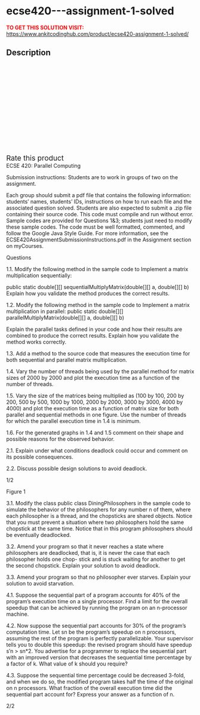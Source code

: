 # ecse420---assignment-1-solved



**<span style='color:red'>TO GET THIS SOLUTION VISIT:</span>** https://www.ankitcodinghub.com/product/ecse420-assignment-1-solved/

<h2>Description</h2>



<div class="kk-star-ratings kksr-auto kksr-align-center kksr-valign-top" data-payload="{&quot;align&quot;:&quot;center&quot;,&quot;id&quot;:&quot;131413&quot;,&quot;slug&quot;:&quot;default&quot;,&quot;valign&quot;:&quot;top&quot;,&quot;ignore&quot;:&quot;&quot;,&quot;reference&quot;:&quot;auto&quot;,&quot;class&quot;:&quot;&quot;,&quot;count&quot;:&quot;0&quot;,&quot;legendonly&quot;:&quot;&quot;,&quot;readonly&quot;:&quot;&quot;,&quot;score&quot;:&quot;0&quot;,&quot;starsonly&quot;:&quot;&quot;,&quot;best&quot;:&quot;5&quot;,&quot;gap&quot;:&quot;4&quot;,&quot;greet&quot;:&quot;Rate this product&quot;,&quot;legend&quot;:&quot;0\/5 - (0 votes)&quot;,&quot;size&quot;:&quot;24&quot;,&quot;title&quot;:&quot;ECSE420 - Assignment 1 Solved&quot;,&quot;width&quot;:&quot;0&quot;,&quot;_legend&quot;:&quot;{score}\/{best} - ({count} {votes})&quot;,&quot;font_factor&quot;:&quot;1.25&quot;}">
            
<div class="kksr-stars">
    
<div class="kksr-stars-inactive">
            <div class="kksr-star" data-star="1" style="padding-right: 4px">
            

<div class="kksr-icon" style="width: 24px; height: 24px;"></div>
        </div>
            <div class="kksr-star" data-star="2" style="padding-right: 4px">
            

<div class="kksr-icon" style="width: 24px; height: 24px;"></div>
        </div>
            <div class="kksr-star" data-star="3" style="padding-right: 4px">
            

<div class="kksr-icon" style="width: 24px; height: 24px;"></div>
        </div>
            <div class="kksr-star" data-star="4" style="padding-right: 4px">
            

<div class="kksr-icon" style="width: 24px; height: 24px;"></div>
        </div>
            <div class="kksr-star" data-star="5" style="padding-right: 4px">
            

<div class="kksr-icon" style="width: 24px; height: 24px;"></div>
        </div>
    </div>
    
<div class="kksr-stars-active" style="width: 0px;">
            <div class="kksr-star" style="padding-right: 4px">
            

<div class="kksr-icon" style="width: 24px; height: 24px;"></div>
        </div>
            <div class="kksr-star" style="padding-right: 4px">
            

<div class="kksr-icon" style="width: 24px; height: 24px;"></div>
        </div>
            <div class="kksr-star" style="padding-right: 4px">
            

<div class="kksr-icon" style="width: 24px; height: 24px;"></div>
        </div>
            <div class="kksr-star" style="padding-right: 4px">
            

<div class="kksr-icon" style="width: 24px; height: 24px;"></div>
        </div>
            <div class="kksr-star" style="padding-right: 4px">
            

<div class="kksr-icon" style="width: 24px; height: 24px;"></div>
        </div>
    </div>
</div>
                

<div class="kksr-legend" style="font-size: 19.2px;">
            <span class="kksr-muted">Rate this product</span>
    </div>
    </div>
ECSE 420: Parallel Computing

Submission instructions: Students are to work in groups of two on the assignment.

Each group should submit a pdf file that contains the following information: students’ names, students’ IDs, instructions on how to run each file and the associated question solved. Students are also expected to submit a .zip file containing their source code. This code must compile and run without error. Sample codes are provided for Questions 1&amp;3; students just need to modify these sample codes. The code must be well formatted, commented, and follow the Google Java Style Guide. For more information, see the ECSE420AssignmentSubmissionInstructions.pdf in the Assignment section on myCourses.

Questions

1.1. Modify the following method in the sample code to Implement a matrix multiplication sequentially:

public static double[][] sequentialMultiplyMatrix(double[][] a, double[][] b) Explain how you validate the method produces the correct results.

1.2. Modify the following method in the sample code to Implement a matrix multiplication in parallel: public static double[][] parallelMultiplyMatrix(double[][] a, double[][] b)

Explain the parallel tasks defined in your code and how their results are combined to produce the correct results. Explain how you validate the method works correctly.

1.3. Add a method to the source code that measures the execution time for both sequential and parallel matrix multiplication.

1.4. Vary the number of threads being used by the parallel method for matrix sizes of 2000 by 2000 and plot the execution time as a function of the number of threads.

1.5. Vary the size of the matrices being multiplied as (100 by 100, 200 by 200, 500 by 500, 1000 by 1000, 2000 by 2000, 3000 by 3000, 4000 by 4000) and plot the execution time as a function of matrix size for both parallel and sequential methods in one figure. Use the number of threads for which the parallel execution time in 1.4 is minimum.

1.6. For the generated graphs in 1.4 and 1.5 comment on their shape and possible reasons for the observed behavior.

2.1. Explain under what conditions deadlock could occur and comment on its possible consequences.

2.2. Discuss possible design solutions to avoid deadlock.

1/2

Figure 1

3.1. Modify the class public class DiningPhilosophers in the sample code to simulate the behavior of the philosophers for any number n of them, where each philosopher is a thread, and the chopsticks are shared objects. Notice that you must prevent a situation where two philosophers hold the same chopstick at the same time. Notice that in this program philosophers should be eventually deadlocked.

3.2. Amend your program so that it never reaches a state where philosophers are deadlocked, that is, it is never the case that each philosopher holds one chop- stick and is stuck waiting for another to get the second chopstick. Explain your solution to avoid deadlock.

3.3. Amend your program so that no philosopher ever starves. Explain your solution to avoid starvation.

4.1. Suppose the sequential part of a program accounts for 40% of the program’s execution time on a single processor. Find a limit for the overall speedup that can be achieved by running the program on an n-processor machine.

4.2. Now suppose the sequential part accounts for 30% of the program’s computation time. Let sn be the program’s speedup on n processors, assuming the rest of the program is perfectly parallelizable. Your supervisor tells you to double this speedup: the revised program should have speedup s′n &gt; sn*2. You advertise for a programmer to replace the sequential part with an improved version that decreases the sequential time percentage by a factor of k. What value of k should you require?

4.3. Suppose the sequential time percentage could be decreased 3-fold, and when we do so, the modified program takes half the time of the original on n processors. What fraction of the overall execution time did the sequential part account for? Express your answer as a function of n.

2/2
